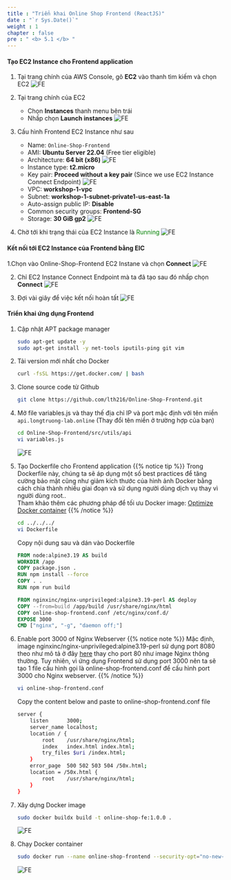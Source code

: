 ```yaml
---
title : "Triển khai Online Shop Frontend (ReactJS)"
date : "`r Sys.Date()`"
weight : 1
chapter : false
pre : " <b> 5.1 </b> "
---
```


#### Tạo EC2 Instance cho Frontend application
1. Tại trang chính của AWS Console, gõ **EC2** vào thanh tìm kiếm và chọn EC2
    ![FE](/images/5-frontend/5.1-ec2/001-fe.png?width=90pc)

2. Tại trang chính của EC2
    + Chọn **Instances** thanh menu bên trái
    + Nhấp chọn **Launch instances**
    ![FE](/images/5-frontend/5.1-ec2/002-fe.png?width=90pc)

3. Cấu hình Frontend EC2 Instance như sau
    + Name: ```Online-Shop-Frontend```
    + AMI: **Ubuntu Server 22.04** (Free tier eligible)
    + Architecture: **64 bit (x86)**
        ![FE](/images/5-frontend/5.1-ec2/003-fe.png?width=90pc)
    + Instance type: **t2.micro**
    + Key pair: **Proceed without a key pair** (Since we use EC2 Instance Connect Endpoint)
        ![FE](/images/5-frontend/5.1-ec2/004-fe.png?width=90pc)
    + VPC: **workshop-1-vpc**
    + Subnet: **workshop-1-subnet-private1-us-east-1a**
    + Auto-assign public IP: **Disable**
    + Common security groups: **Frontend-SG**
    + Storage: **30 GiB gp2**
        ![FE](/images/5-frontend/5.1-ec2/005-fe.png?width=90pc)

4. Chờ tới khi trạng thái của EC2 Instance là <span style="color:green">Running</span>
    ![FE](/images/5-frontend/5.1-ec2/006-fe.png?width=90pc)

#### Kết nối tới EC2 Instance của Frontend bằng EIC
1.Chọn vào Online-Shop-Frontend EC2 Instane và chọn **Connect**
    ![FE](/images/5-frontend/5.1-ec2/007-fe.png?width=90pc)

2. Chỉ EC2 Instance Connect Endpoint mà ta đã tạo sau đó nhấp chọn **Connect**
    ![FE](/images/5-frontend/5.1-ec2/008-fe.png?width=90pc)

3. Đợi vài giây để việc kết nối hoàn tất
    ![FE](/images/5-frontend/5.1-ec2/009-fe.png?width=90pc)

#### Triển khai ứng dụng Frontend
1. Cập nhật APT package manager
    ```bash
    sudo apt-get update -y
    sudo apt-get install -y net-tools iputils-ping git vim
    ```

2. Tải version mới nhất cho Docker
    ```bash
    curl -fsSL https://get.docker.com/ | bash
    ```

3. Clone source code từ Github
    ```bash
    git clone https://github.com/lth216/Online-Shop-Frontend.git
    ```

4. Mở file variables.js và thay thế địa chỉ IP và port mặc định với tên miền ```api.longtruong-lab.online``` (Thay đổi tên miền ở trường hợp của bạn)
    ```bash
    cd Online-Shop-Frontend/src/utils/api
    vi variables.js
    ```
    ![FE](/images/5-frontend/5.1-ec2/010-fe.png?width=90pc)


5. Tạo Dockerfile cho Frontend application
{{% notice tip %}}
Trong Dockerfile này, chúng ta sẽ áp dụng một số best practices để tăng cường bảo mật cũng như giảm kích thước của hình ảnh Docker bằng cách chia thành nhiều giai đoạn và sử dụng người dùng dịch vụ thay vì người dùng root..\
Tham khảo thêm các phương pháp để tối ưu Docker image: [Optimize Docker container](https://devopsedu.vn/cac-phuong-phap-bao-mat-container-thuc-te/)
{{% /notice %}}
    ```bash
    cd ../../../
    vi Dockerfile
    ```

    Copy nội dung sau và dán vào Dockerfile
    ```Dockerfile
    FROM node:alpine3.19 AS build
    WORKDIR /app
    COPY package.json .
    RUN npm install --force
    COPY . .
    RUN npm run build

    FROM nginxinc/nginx-unprivileged:alpine3.19-perl AS deploy
    COPY --from=build /app/build /usr/share/nginx/html
    COPY online-shop-frontend.conf /etc/nginx/conf.d/
    EXPOSE 3000
    CMD ["nginx", "-g", "daemon off;"]
    ```

6. Enable port 3000 of Nginx Webserver
{{% notice note %}}
Mặc định, image nginxinc/nginx-unprivileged:alpine3.19-perl sử dụng port 8080 theo như mô tả ở đây [here](https://hub.docker.com/r/nginxinc/nginx-unprivileged) thay cho port 80 như image Nginx thông thường. Tuy nhiên, vì ứng dụng Frontend sử dụng port 3000 nên ta sẽ tạo 1 file cấu hình gọi là online-shop-frontend.conf để cấu hình port 3000 cho Nginx webserver.
{{% /notice %}}
    ```bash
    vi online-shop-frontend.conf
    ```

    Copy the content below and paste to online-shop-frontend.conf file
    ```bash
    server {
        listen      3000;
        server_name localhost;
        location / {
            root    /usr/share/nginx/html;
            index   index.html index.html;
            try_files $uri /index.html;
        }
        error_page  500 502 503 504 /50x.html;
        location = /50x.html {
            root    /usr/share/nginx/html;
        }
    }
    ```

7. Xây dựng Docker image
    ```bash
    sudo docker buildx build -t online-shop-fe:1.0.0 .
    ```
    ![FE](/images/5-frontend/5.1-ec2/011-fe.png?width=90pc)

8. Chạy Docker container
    ```bash
    sudo docker run --name online-shop-frontend --security-opt="no-new-privileges=true" --restart=always -p 3000:3000 -dt online-shop-fe:1.0.0
    ```
    ![FE](/images/5-frontend/5.1-ec2/012-fe.png?width=90pc)